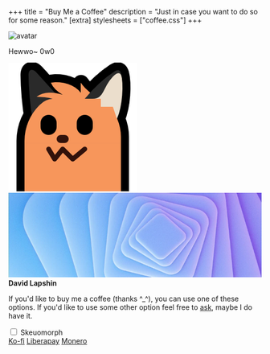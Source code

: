 +++
title = "Buy Me a Coffee"
description = "Just in case you want to do so for some reason."
[extra]
stylesheets = ["coffee.css"]
+++

<div id="coffee-container">
	<div id="avatar-container">
		<img id="avatar" class="no-hover" alt="avatar" decoding="async" loading="lazy" src="/assets/avatar.svg" />
	</div>
	<div id="coffee-banner-container">
		<p id="blobfox-message">Hewwo~ 0w0</p>
		<img id="blobfox" class="transparent no-hover" alt="blobfox" decoding="async" loading="lazy" src="neofox-stretch-down.png" />
		<img id="coffee-banner" class="no-hover" alt="banner" decoding="async" loading="lazy" src="banner.webp" />
	</div>
	<strong id="title">David Lapshin</strong>
	<p id="message">If you'd like to buy me a coffee (thanks ^_^), you can use one of these options. If you'd like to use some other option feel free to <a href="https://daudix.one/find/#contacts">ask</a>, maybe I do have it.</p>
	<input type="checkbox" id="skeuo-switch">
	<label for="skeuo-switch">Skeuomorph<i id="skeuo-info" class="icon" title="This silly mode warms my heart, but sometimes drives me crazy because I have to fix it every time I change the components it styles."></i></label>
	<div class="dialog-buttons" id="buttons">
		<a id="ko-fi" class="inline-button" href="https://ko-fi.com/daudix">Ko-fi</a>
		<a id="liberapay" class="inline-button" href="https://liberapay.com/daudix">Liberapay</a>
		<a id="monero" class="inline-button" href="monero.txt">Monero</a>
	</div>
</div>
